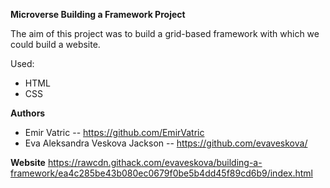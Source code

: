 **Microverse Building a Framework Project**

The aim of this project was to build a grid-based framework with which we could build a website.

Used:

- HTML
- CSS

**Authors**
- Emir Vatric -- https://github.com/EmirVatric
- Eva Aleksandra Veskova Jackson -- https://github.com/evaveskova/

**Website**
https://rawcdn.githack.com/evaveskova/building-a-framework/ea4c285be43b080ec0679f0be5b4dd45f89cd6b9/index.html
